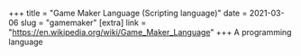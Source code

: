+++
title = "Game Maker Language (Scripting language)"
date = 2021-03-06
slug = "gamemaker"
[extra]
link = "https://en.wikipedia.org/wiki/Game_Maker_Language"
+++
A programming language

